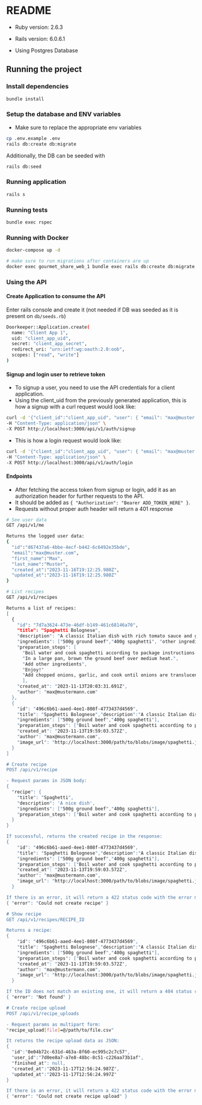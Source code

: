 # README

* Ruby version: 2.6.3

* Rails version: 6.0.6.1

* Using Postgres Database

## Running the project

### Install dependencies

```bash
bundle install
```

### Setup the database and ENV variables

* Make sure to replace the appropriate env variables

```bash
cp .env.example .env
rails db:create db:migrate
```

Additionally, the DB can be seeded with

```bash
rails db:seed
```

### Running application

```bash
rails s
```

### Running tests

```bash
bundle exec rspec
```

### Running with Docker

```bash
docker-compose up -d

# make sure to run migrations after containers are up
docker exec gourmet_share_web_1 bundle exec rails db:create db:migrate
```

### Using the API

#### Create Application to consume the API

Enter rails console and create it (not needed if DB was seeded as it is present on `db/seeds.rb`)

```bash
Doorkeeper::Application.create(
  name: "Client App 1",
  uid: "client_app_uid",
  secret: "client_app_secret",
  redirect_uri: "urn:ietf:wg:oauth:2.0:oob",
  scopes: ["read", "write"]
)
```

#### Signup and login user to retrieve token

* To signup a user, you need to use the API credentials for a client application.
* Using the client_uid from the previously generated application, this is how a signup with a curl request would look like:

```bash
curl -d '{"client_id":"client_app_uid", "user": { "email": "max@muster.com", "first_name": "Max", "last_name": "Muster", "password": "S4f3P4ssw0rd!" }}' \
-H "Content-Type: application/json" \
-X POST http://localhost:3000/api/v1/auth/signup
```

* This is how a login request would look like:

```bash
curl -d '{"client_id":"client_app_uid", "user": { "email": "max@muster.com", "password": "S4f3P4ssw0rd!" }}' \
-H "Content-Type: application/json" \
-X POST http://localhost:3000/api/v1/auth/login
```

#### Endpoints

* After fetching the access token from signup or login, add it as an authorization header for further requests to the API.
* It should be added as `{ "Authorization": "Bearer ADD_TOKEN_HERE" }`.
* Requests without proper auth header will return a 401 response

```bash
# See user data
GET /api/v1/me

Returns the logged user data:
{
  "id":"d67437a6-4bbe-4ecf-b442-6c6492e35bde",
  "email":"max@muster.com",
  "first_name":"Max",
  "last_name":"Muster",
  "created_at":"2023-11-16T19:12:25.980Z",
  "updated_at":"2023-11-16T19:12:25.980Z"
}

# List recipes
GET /api/v1/recipes

Returns a list of recipes:
[
  {
    "id": "7d7a3624-473e-46df-b149-461c68146a70",
    "title": "Spaghetti Bolognese",
    "description": "A classic Italian dish with rich tomato sauce and ground beef.",
    "ingredients": ["500g ground beef","400g spaghetti", "other ingredients"],
    "preparation_steps": [
      "Boil water and cook spaghetti according to package instructions.",
      "In a large pan, brown the ground beef over medium heat.",
      "Add other ingredients",
      "Enjoy!"
      "Add chopped onions, garlic, and cook until onions are translucent.","Stir in crushed tomatoes, tomato paste, and season with salt, pepper, and Italian herbs.","Simmer for 20 minutes, allowing the flavors to meld.","Serve the Bolognese sauce over the cooked spaghetti.","Garnish with grated Parmesan cheese and fresh basil."
      ],
    "created_at": "2023-11-13T20:03:31.691Z",
    "author": "max@mustermann.com"
  },
  {
    "id": "496c6b61-aaed-4ee1-808f-4773437d4569",
    "title": "Spaghetti Bolognese","description":"A classic Italian dish with rich tomato sauce and ground beef.",
    "ingredients": ["500g ground beef","400g spaghetti"],
    "preparation_steps": ["Boil water and cook spaghetti according to package instructions."],
    "created_at": "2023-11-13T19:59:03.572Z",
    "author": "max@mustermann.com",
    "image_url": "http://localhost:3000/path/to/blobs/image/spaghetti.jpeg"
  }
]

# Create recipe
POST /api/v1/recipe

- Request params in JSON body:
{
  "recipe": {
    "title": "Spaghetti",
    "description": 'A nice dish',
    "ingredients": ["500g ground beef","400g spaghetti"],
    "preparation_steps": ["Boil water and cook spaghetti according to package instructions."]
  }
}

If successful, returns the created recipe in the response:
{
    "id": "496c6b61-aaed-4ee1-808f-4773437d4569",
    "title": "Spaghetti Bolognese","description":"A classic Italian dish with rich tomato sauce and ground beef.",
    "ingredients": ["500g ground beef","400g spaghetti"],
    "preparation_steps": ["Boil water and cook spaghetti according to package instructions."],
    "created_at": "2023-11-13T19:59:03.572Z",
    "author": "max@mustermann.com",
    "image_url": "http://localhost:3000/path/to/blobs/image/spaghetti.jpeg"
  }

If there is an error, it will return a 422 status code with the error message:
{ "error": "Could not create recipe" }

# Show recipe
GET /api/v1/recipes/RECIPE_ID

Returns a recipe:
{
    "id": "496c6b61-aaed-4ee1-808f-4773437d4569",
    "title": "Spaghetti Bolognese","description":"A classic Italian dish with rich tomato sauce and ground beef.",
    "ingredients": ["500g ground beef","400g spaghetti"],
    "preparation_steps": ["Boil water and cook spaghetti according to package instructions."],
    "created_at": "2023-11-13T19:59:03.572Z",
    "author": "max@mustermann.com",
    "image_url": "http://localhost:3000/path/to/blobs/image/spaghetti.jpeg"
  }

If the ID does not match an existing one, it will return a 404 status code with the error message:
{ "error": "Not found" }

# Create recipe upload
POST /api/v1/recipe_uploads

- Request params as multipart form:
"recipe_upload[file]=@/path/to/file.csv"

It returns the recipe upload data as JSON:
{
  "id":"0e04b72c-631d-463a-8f60-ec995c2c7c57",
  "user_id":"7d0ee8a7-a7e8-48bc-8c51-c226aa73b1af",
  "finished_at": null,
  "created_at":"2023-11-17T12:56:24.987Z",
  "updated_at":"2023-11-17T12:56:24.997Z"
}

If there is an error, it will return a 422 status code with the error message:
{ "error": "Could not create recipe upload" }
```
